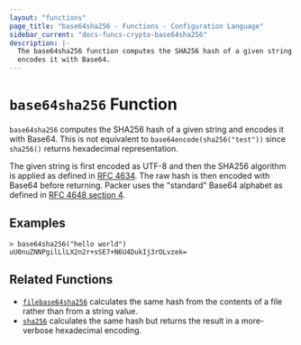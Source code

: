 ```yaml
---
layout: "functions"
page_title: "base64sha256 - Functions - Configuration Language"
sidebar_current: "docs-funcs-crypto-base64sha256"
description: |-
  The base64sha256 function computes the SHA256 hash of a given string and
  encodes it with Base64.
---
```


# `base64sha256` Function


`base64sha256` computes the SHA256 hash of a given string and encodes it with
Base64. This is not equivalent to `base64encode(sha256("test"))` since `sha256()`
returns hexadecimal representation. 

The given string is first encoded as UTF-8 and then the SHA256 algorithm is applied
as defined in [RFC 4634](https://tools.ietf.org/html/rfc4634). The raw hash is
then encoded with Base64 before returning. Packer uses the "standard" Base64
alphabet as defined in [RFC 4648 section 4](https://tools.ietf.org/html/rfc4648#section-4).

## Examples

```
> base64sha256("hello world")
uU0nuZNNPgilLlLX2n2r+sSE7+N6U4DukIj3rOLvzek=
```

## Related Functions

* [`filebase64sha256`](./filebase64sha256.html) calculates the same hash from
  the contents of a file rather than from a string value.
* [`sha256`](./sha256.html) calculates the same hash but returns the result
  in a more-verbose hexadecimal encoding.
